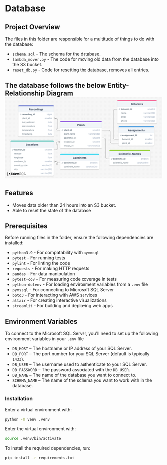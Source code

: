 # Database

## Project Overview
The files in this folder are responsible for a multitude of things to do with the database:
- `schema.sql` - The schema for the database.
- `lambda_mover.py` - The code for moving old data from the database into the S3 bucket.
- `reset_db.py` - Code for resetting the database, removes all entries.

The database follows the below Entity-Relationship Diagram
![Entity Relationship Diagram](../architecture/ERD_diagram.png)
---

## Features
- Moves data older than 24 hours into an S3 bucket.
- Able to reset the state of the database

## Prerequisites

Before running files in the folder, ensure the following dependencies are installed:

- `python3.9` - For compatability with `pymmsql`
- `pytest` - For running tests
- `pylint` - For linting the code
- `requests` - For making HTTP requests
- `pandas` - For data manipulation
- `pytest-cov` - For measuring code coverage in tests
- `python-dotenv` - For loading environment variables from a `.env` file
- `pymssql` - For connecting to Microsoft SQL Server
- `boto3` - For interacting with AWS services
- `altair` - For creating interactive visualizations
- `streamlit` - For building and deploying web apps


## Environment Variables

To connect to the Microsoft SQL Server, you'll need to set up the following environment variables in your `.env` file:

- `DB_HOST` – The hostname or IP address of your SQL Server.
- `DB_PORT` – The port number for your SQL Server (default is typically `1433`).
- `DB_USER` – The username used to authenticate to your SQL Server.
- `DB_PASSWORD` – The password associated with the `DB_USER`.
- `DB_NAME` – The name of the database you want to connect to.
- `SCHEMA_NAME` – The name of the schema you want to work with in the database.

### Installation
Enter a virtual environment with:
```bash
python -m venv .venv
```
Enter the virtual environment with:
```bash
source .venv/bin/activate
```
To install the required dependencies, run:
```bash
pip install -r requirements.txt
```


